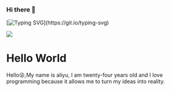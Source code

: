 ### Hi there 👋

[![Typing SVG](https://readme-typing-svg.herokuapp.com?font=Fira+Code&pause=1000&color=21F798&width=435&lines=%F0%9F%91%8B+Hi+there!+I'm+aliyu%2C+a+web+development+enthusiast+who+breathes+life+into+ideas+through+code.;%F0%9F%92%BB+My+keyboard+is+always+dancing+with+JavaScript%2FTypeScript%2C+crafting+interactive+experiences+with+Vue+%26+React.+I+obsess+over+building+clean+architectures+and+pixel-perfect+UIs+that+solve+real+problems+elegantly.;%F0%9F%9A%80+While+web+development+is+my+home+turf%2C+I'm+expanding+my+horizons+by+tinkering+with+Python+for+automation+scripts%2C+Golang+for+backend+experiments%2C+and+Ruby+for+its+poetic+syntax+(still+a+padawan+learner%2C+but+loving+the+journey!).;%F0%9F%8C%B1+When+I'm+not+battling+CSS+or+optimizing+React+hooks%2C+you'll+find+me%3A;%E2%80%A2+Contributing+to+open-source+projects+that+spark+my+curiosity;%E2%80%A2+Reverse-engineering+beautiful+web+interactions+for+inspiration;%E2%80%A2+Documenting+my+coding+adventures+through+blog-style+commit+messages;%F0%9F%94%A7+I+believe+code+is+art+%E2%80%93+always+striving+for+that+sweet+spot+between+functionality+and+maintainability.+Let's+connect+and+build+something+that+makes+the+web+a+little+more+magical!)](https://git.io/typing-svg)

![](https://raw.githubusercontent.com/aliyuv/aliyuv/main/dist/github-contribution-grid-snake.svg)


# Hello World

Hello:stuck_out_tongue_winking_eye:,My name is aliyu, 
I am twenty-four years old and I love programming because it allows me to turn my ideas into reality.
